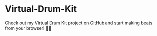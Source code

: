 # Virtual-Drum-Kit
Check out my Virtual Drum Kit project on GitHub and start making beats from your browser! 🥁🎶
